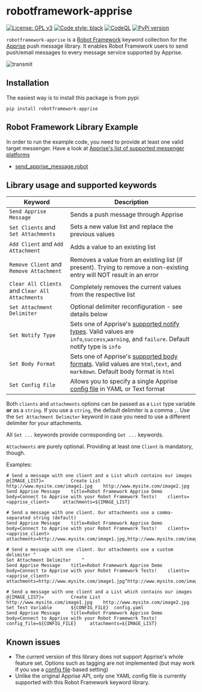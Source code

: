 # robotframework-apprise
[![License: GPL v3](https://img.shields.io/badge/License-GPLv3-blue.svg)](https://www.gnu.org/licenses/gpl-3.0) [![Code style: black](https://img.shields.io/badge/code%20style-black-000000.svg)](https://github.com/psf/black) [![CodeQL](https://github.com/joergschultzelutter/robotframework-apprise/actions/workflows/codeql.yml/badge.svg)](https://github.com/joergschultzelutter/robotframework-apprise/actions/workflows/codeql.yml) [![PyPi version](https://img.shields.io/pypi/v/robotframework-apprise.svg)](https://pypi.python.org/pypi/robotframework-apprise)

```robotframework-apprise``` is a [Robot Framework](https://www.robotframework.org) keyword collection for the [Apprise](https://github.com/caronc/apprise) push message library. It enables Robot Framework users to send push/email messages to every message service supported by Apprise.

![transmit](https://github.com/joergschultzelutter/robotframework-apprise/blob/master/img/message.jpg?raw=true)

## Installation

The easiest way is to install this package is from pypi:

    pip install robotframework-apprise

## Robot Framework Library Example

In order to run the example code, you need to provide at least one valid target messenger. Have a look at [Apprise's list of supported messenger platforms](https://github.com/caronc/apprise/wiki)

- [send_apprise_message.robot](https://github.com/joergschultzelutter/robotframework-apprise/blob/master/test/send_apprise_message.robot)

## Library usage and supported keywords

| Keyword                                             | Description                                                                                                                                                                                                                          |
|-----------------------------------------------------|--------------------------------------------------------------------------------------------------------------------------------------------------------------------------------------------------------------------------------------|
| ``Send Apprise Message``                            | Sends a push message through Apprise                                                                                                                                                                                                 |
| ``Set Clients`` and ``Set Attachments``             | Sets a new value list and replace the previous values                                                                                                                                                                                |
| ``Add Client`` and ``Add Attachment``               | Adds a value to an existing list                                                                                                                                                                                                     |
| ``Remove Client`` and ``Remove Attachment``         | Removes a value from an existing list (if present). Trying to remove a non-existing entry will NOT result in an error                                                                                                                |
| ``Clear All Clients`` and ``Clear All Attachments`` | Completely removes the current values from the respective list                                                                                                                                                                       |
| ``Set Attachment Delimiter``                        | Optional delimiter reconfiguration - see details below                                                                                                                                                                               |
| ``Set Notify Type``                                 | Sets one of Apprise's [supported notify types](https://github.com/caronc/apprise/wiki/Development_API#message-types-and-themes). Valid values are ``info``,``success``,``warning``, and ``failure``. Default notify type is ``info`` |
| ``Set Body Format``                                 | Sets one of Apprise's [supported body formats](https://github.com/caronc/apprise/wiki/Development_API#notify--send-notifications). Valid values are ``html``,``text``, and ``markdown``. Default body format is ``html``             |
| ``Set Config File``                                 | Allows you to specify a single Apprise [config file](https://github.com/caronc/apprise#configuration-files) in YAML or Text format                                                                                                   |

Both ``clients`` and ``attachments`` options can be passed as a ``List`` type variable __or__ as a ``string``. If you use a ``string``, the default delimiter is a comma ``,``. Use the ``Set Attachment Delimiter`` keyword in case you need to use a different delimiter for your attachments.

All ``Set ...`` keywords provide corresponding ``Get ...`` keywords.

``Attachments`` are purely optional. Providing at least one ``Client`` is mandatory, though.

Examples:

```robot
# Send a message with one client and a List which contains our images
@{IMAGE_LIST}=          Create List     http://www.mysite.com/image1.jpg    http://www.mysite.com/image2.jpg
Send Apprise Message    title=Robot Framework Apprise Demo   body=Connect to Apprise with your Robot Framework Tests!    clients=<apprise_client>     attachments=${IMAGE_LIST}
```

```robot
# Send a message with one client. Our attachments use a comma-separated string (default)
Send Apprise Message    title=Robot Framework Apprise Demo   body=Connect to Apprise with your Robot Framework Tests!    clients=<apprise_client>     attachments=http://www.mysite.com/image1.jpg,http://www.mysite.com/image2.jpg
```

```robot
# Send a message with one client. Our attachments use a custom delimiter ^
Set Attachment Delimiter    ^
Send Apprise Message    title=Robot Framework Apprise Demo   body=Connect to Apprise with your Robot Framework Tests!    clients=<apprise_client>     attachments=http://www.mysite.com/image1.jpg^http://www.mysite.com/image2.jpg
```

```robot
# Send a message with one client and a List which contains our images
@{IMAGE_LIST}=          Create List     http://www.mysite.com/image1.jpg    http://www.mysite.com/image2.jpg
Set Test Variable       ${CONFIG_FILE}  config.yaml
Send Apprise Message    title=Robot Framework Apprise Demo   body=Connect to Apprise with your Robot Framework Tests!    config_file=${CONFIG_FILE}     attachments=${IMAGE_LIST}
```

## Known issues

- The current version of this library does not support Apprise's whole feature set. Options such as tagging are not implemented (but may work if you use a [config file](https://github.com/caronc/apprise#configuration-files)-based setting)
- Unlike the original Apprise API, only one YAML config file is currently supported with this Robot Framework keyword library.
